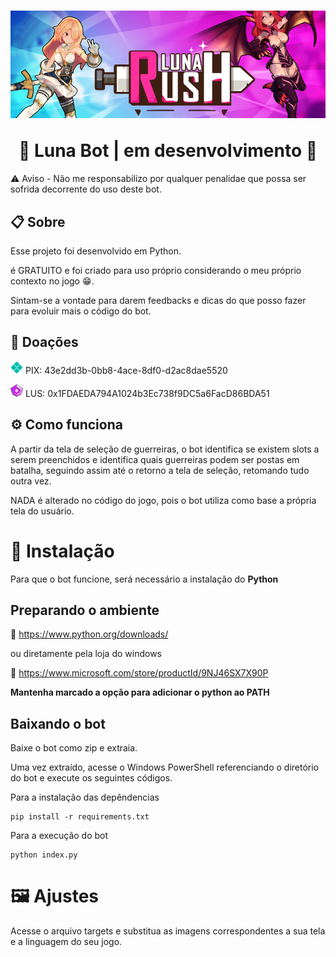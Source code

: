<h1 align="center">

![Luna Banner](https://github.com/youngNyvek/lunaBot/blob/master/readme-images/lunaBanner.png?raw=true)

  <a>
    🌟 Luna Bot | em desenvolvimento 🌟
  </a>
</h1>

⚠️ Aviso - Não me responsabilizo por qualquer penalidae que possa ser sofrida decorrente do uso deste bot.

## 📋 <a id="about"></a>Sobre

Esse projeto foi desenvolvido em Python.

é GRATUITO e foi criado para uso próprio considerando o meu próprio contexto no jogo 😁.

Sintam-se a vontade para darem feedbacks e dicas do que posso fazer para evoluir mais o código do bot.

## 🧧 Doações

<img src="https://raw.githubusercontent.com/youngNyvek/lunaBot/master/readme-images/logo-pix-icone-1024.png" width="20" height="20"> PIX: 43e2dd3b-0bb8-4ace-8df0-d2ac8dae5520

<img src="https://raw.githubusercontent.com/youngNyvek/lunaBot/master/readme-images/lunalogo.png" width="20" height="20"> LUS: 0x1FDAEDA794A1024b3Ec738f9DC5a6FacD86BDA51

## ⚙ Como funciona

A partir da tela de seleção de guerreiras, o bot identifica se existem slots a serem preenchidos e identifica quais guerreiras podem ser postas em batalha, seguindo assim até o retorno a tela de seleção, retomando tudo outra vez.

NADA é alterado no código do jogo, pois o bot utiliza como base a própria tela do usuário.

# 💾 Instalação

Para que o bot funcione, será necessário a instalação do **Python**

## Preparando o ambiente

🐍 https://www.python.org/downloads/

ou diretamente pela loja do windows

🐍 https://www.microsoft.com/store/productId/9NJ46SX7X90P

**Mantenha marcado a opção para adicionar o python ao PATH**

## Baixando o bot

Baixe o bot como zip e extraia.

Uma vez extraído, acesse o Windows PowerShell referenciando o diretório do bot e execute os seguintes códigos.

Para a instalação das depêndencias

```
pip install -r requirements.txt
```

Para a execução do bot

```
python index.py
```

# 🖼 Ajustes

Acesse o arquivo targets e substitua as imagens correspondentes a sua tela e a linguagem do seu jogo.
